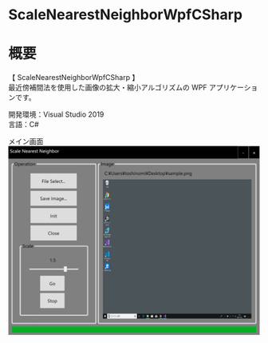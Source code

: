 # ScaleNearestNeighborWpfCSharp

# 概要
【 ScaleNearestNeighborWpfCSharp 】  
最近傍補間法を使用した画像の拡大・縮小アルゴリズムの WPF アプリケーションです。  

開発環境：Visual Studio 2019  
言語：C# 

メイン画面  
![スクリーンショット](https://github.com/toshinomi/ScaleNearestNeighborWpfCSharp/blob/master/ScaleNearestNeighborWpfCSharp.png)
